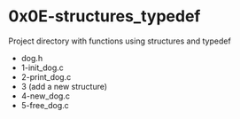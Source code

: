 # 0x0E-structures_typedef

Project directory with functions using structures and typedef

  - dog.h
  - 1-init_dog.c
  - 2-print_dog.c
  - 3 (add a new structure)
  - 4-new_dog.c
  - 5-free_dog.c




